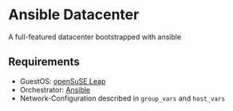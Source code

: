 # Ansible Datacenter
A full-featured datacenter bootstrapped with ansible

## Requirements

- GuestOS: [openSuSE Leap](https://software.opensuse.org/distributions/leap)
- Orchestrator: [Ansible](https://docs.ansible.com/ansible/latest/installation_guide/intro_installation.html)
- Network-Configuration described in `group_vars` and `host_vars`